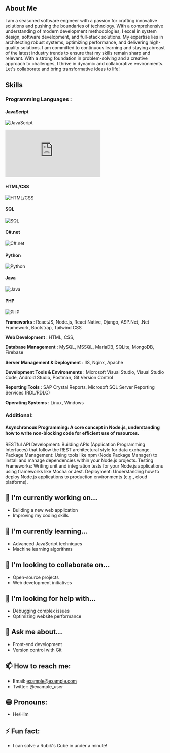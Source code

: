 ## About Me
I am a seasoned software engineer with a passion for crafting innovative solutions and pushing the boundaries of technology. With a comprehensive understanding of modern development methodologies, I excel in system design, software development, and full-stack solutions. My expertise lies in architecting robust systems, optimizing performance, and delivering high-quality solutions. I am committed to continuous learning and staying abreast of the latest industry trends to ensure that my skills remain sharp and relevant. With a strong foundation in problem-solving and a creative approach to challenges, I thrive in dynamic and collaborative environments. Let's collaborate and bring transformative ideas to life!

## Skills
### Programming Languages :

#### JavaScript  
![JavaScript](https://img.shields.io/badge/Progress-95%25-blue?style=for-the-badge&logo=javascript)

![JavaScript](https://www.geekshelp.in/2022/12/skills-progress-bar-using-html-and-css.html)

#### HTML/CSS  
![HTML/CSS](https://img.shields.io/badge/Progress-95%25-blue?style=for-the-badge&logo=html5)

#### SQL  
![SQL](https://img.shields.io/badge/Progress-90%25-blue?style=for-the-badge&logo=sql)

#### C#.net  
![C#.net](https://img.shields.io/badge/Progress-90%25-blue?style=for-the-badge&logo=csharp)

#### Python  
![Python](https://img.shields.io/badge/Progress-60%25-blue?style=for-the-badge&logo=python)

#### Java  
![Java](https://img.shields.io/badge/Progress-50%25-blue?style=for-the-badge&logo=java)

#### PHP  
![PHP](https://img.shields.io/badge/Progress-50%25-blue?style=for-the-badge&logo=php)

**Frameworks** :  ReactJS, Node.js, React Native, Django, ASP.Net, .Net Framework, Bootstrap, Tailwind CSS

**Web Development** : HTML, CSS,

**Database Management** : MySQL, MSSQL, MariaDB, SQLite, MongoDB, Firebase

**Server Management & Deployment** : IIS, Nginx, Apache

**Development Tools & Environments** : Microsoft Visual Studio, Visual Studio Code, Android Studio, Postman, Git Version Control

**Reporting Tools** : SAP Crystal Reports, Microsoft SQL Server Reporting Services (RDL/RDLC)

**Operating Systems** : Linux, Windows 

### Additional:
#### Asynchronous Programming: A core concept in Node.js, understanding how to write non-blocking code for efficient use of resources.
RESTful API Development: Building APIs (Application Programming Interfaces) that follow the REST architectural style for data exchange.
Package Management: Using tools like npm (Node Package Manager) to install and manage dependencies within your Node.js projects.
Testing Frameworks: Writing unit and integration tests for your Node.js applications using frameworks like Mocha or Jest.
Deployment: Understanding how to deploy Node.js applications to production environments (e.g., cloud platforms).




## 🔭 I'm currently working on...
- Building a new web application
- Improving my coding skills

## 🌱 I'm currently learning...
- Advanced JavaScript techniques
- Machine learning algorithms

## 👯 I'm looking to collaborate on...
- Open-source projects
- Web development initiatives

## 🤔 I'm looking for help with...
- Debugging complex issues
- Optimizing website performance

## 💬 Ask me about...
- Front-end development
- Version control with Git

## 📫 How to reach me:
- Email: example@example.com
- Twitter: @example_user

## 😄 Pronouns:
- He/Him

## ⚡ Fun fact:
- I can solve a Rubik's Cube in under a minute!
